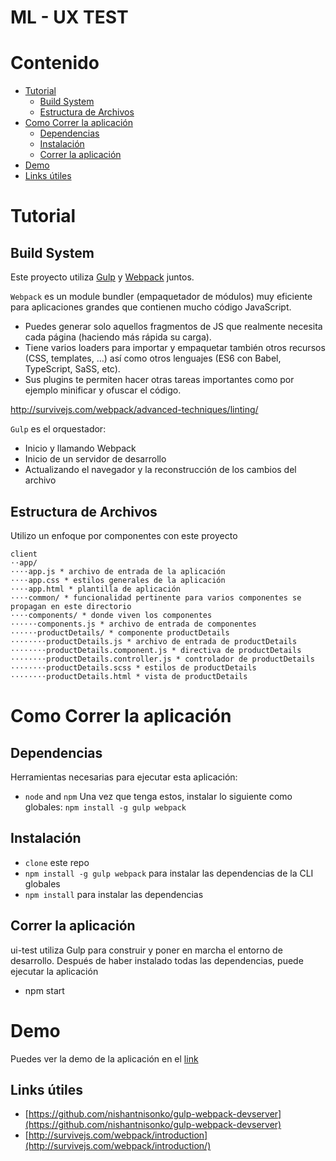 # ML - UX TEST

# Contenido
* [Tutorial](#Tutorial)
    * [Build System](#build-system)
    * [Estructura de Archivos](#estructura-de-archivos)
* [Como Correr la aplicación](#como-correr-la-aplicación)
    * [Dependencias](#dependencias)
    * [Instalación](#instalación)
    * [Correr la aplicación](#correr-la-aplicación)
* [Demo](#demo)
* [Links útiles](#links-útiles)

# Tutorial

## Build System
Este proyecto utiliza [Gulp](http://gulpjs.com/) y [Webpack](https://webpack.github.io/) juntos.

`Webpack` es un module bundler (empaquetador de módulos) muy eficiente para aplicaciones grandes que contienen mucho código JavaScript.
* Puedes generar solo aquellos fragmentos de JS que realmente necesita cada página (haciendo más rápida su carga).
* Tiene varios loaders para importar y empaquetar también otros recursos (CSS, templates, …) así como otros lenguajes (ES6 con Babel, TypeScript, SaSS, etc).
* Sus plugins te permiten hacer otras tareas importantes como por ejemplo minificar y ofuscar el código.

http://survivejs.com/webpack/advanced-techniques/linting/

`Gulp` es el orquestador:
* Inicio y llamando Webpack
* Inicio de un servidor de desarrollo
* Actualizando el navegador y la reconstrucción de los cambios del archivo

## Estructura de Archivos
Utilizo un enfoque por componentes con este proyecto
```
client
⋅⋅app/
⋅⋅⋅⋅app.js * archivo de entrada de la aplicación
⋅⋅⋅⋅app.css * estilos generales de la aplicación
⋅⋅⋅⋅app.html * plantilla de aplicación
⋅⋅⋅⋅common/ * funcionalidad pertinente para varios componentes se propagan en este directorio
⋅⋅⋅⋅components/ * donde viven los componentes
⋅⋅⋅⋅⋅⋅components.js * archivo de entrada de componentes
⋅⋅⋅⋅⋅⋅productDetails/ * componente productDetails
⋅⋅⋅⋅⋅⋅⋅⋅productDetails.js * archivo de entrada de productDetails
⋅⋅⋅⋅⋅⋅⋅⋅productDetails.component.js * directiva de productDetails
⋅⋅⋅⋅⋅⋅⋅⋅productDetails.controller.js * controlador de productDetails
⋅⋅⋅⋅⋅⋅⋅⋅productDetails.scss * estilos de productDetails
⋅⋅⋅⋅⋅⋅⋅⋅productDetails.html * vista de productDetails
```

# Como Correr la aplicación
## Dependencias
Herramientas necesarias para ejecutar esta aplicación:
* `node` and `npm`
Una vez que tenga estos, instalar lo siguiente como globales:
`npm install -g gulp webpack`

## Instalación
* `clone` este repo
* `npm install -g gulp webpack` para instalar las dependencias de la CLI globales
* `npm install` para instalar las dependencias

## Correr la aplicación
ui-test utiliza Gulp para construir y poner en marcha el entorno de desarrollo. Después de haber instalado todas las dependencias, puede ejecutar la aplicación
* npm start

# Demo
Puedes ver la demo de la aplicación en el [link](https://ale30p.github.io/ui-test/)

## Links útiles
* [https://github.com/nishantnisonko/gulp-webpack-devserver](https://github.com/nishantnisonko/gulp-webpack-devserver)
* [http://survivejs.com/webpack/introduction](http://survivejs.com/webpack/introduction/)
